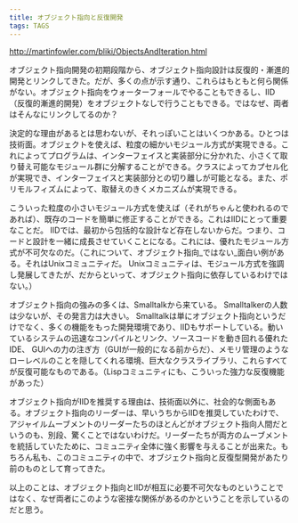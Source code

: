 ```yaml
---
title: オブジェクト指向と反復開発
tags: TAGS
---
```


http://martinfowler.com/bliki/ObjectsAndIteration.html

オブジェクト指向開発の初期段階から、オブジェクト指向設計は反復的・漸進的開発とリンクしてきた。だが、多くの点が示す通り、これらはもともと何ら関係がない。オブジェクト指向をウォーターフォールでやることもできるし、IID（反復的漸進的開発）をオブジェクトなしで行うこともできる。ではなぜ、両者はそんなにリンクしてるのか？

決定的な理由があるとは思わないが、それっぽいことはいくつかある。ひとつは技術面。オブジェクトを使えば、粒度の細かいモジュール方式が実現できる。これによってプログラムは、インターフェイスと実装部分に分かれた、小さくて取り替え可能なモジュール群に分解することができる。クラスによってカプセル化が実現でき、インターフェイスと実装部分との切り離しが可能となる。また、ポリモルフィズムによって、取替えのきくメカニズムが実現できる。

こういった粒度の小さいモジュール方式を使えば（それがちゃんと使われるのであれば）、既存のコードを簡単に修正することができる。これはIIDにとって重要なことだ。 IIDでは、最初から包括的な設計など存在しないからだ。つまり、コードと設計を一緒に成長させていくことになる。これには、優れたモジュール方式が不可欠なのだ。（これについて、オブジェクト指向_ではない_面白い例がある。それはUnixコミュニティだ。 Unixコミュニティは、モジュール方式を強調し発展してきたが、だからといって、オブジェクト指向に依存しているわけではない。）

オブジェクト指向の強みの多くは、Smalltalkから来ている。 Smalltalkerの人数は少ないが、その発言力は大きい。 Smalltalkは単にオブジェクト指向というだけでなく、多くの機能をもった開発環境であり、IIDもサポートしている。動いているシステムの迅速なコンパイルとリンク、ソースコードを動き回れる優れたIDE、 GUIへの力の注ぎ方（GUIが一般的になる前からだ）、メモリ管理のようなローレベルのことを隠してくれる環境、巨大なクラスライブラリ、これらすべてが反復可能なものである。（Lispコミュニティにも、こういった強力な反復機能があった）

オブジェクト指向がIIDを推奨する理由は、技術面以外に、社会的な側面もある。オブジェクト指向のリーダーは、早いうちからIIDを推奨していたわけで、アジャイルムーブメントのリーダーたちのほとんどがオブジェクト指向人間だというのも、別段、驚くことではないわけだ。リーダーたちが両方のムーブメントを統括していたために、コミュニティ全体に強く影響を与えることが出来た。もちろん私も、このコミュニティの中で、オブジェクト指向と反復型開発があたり前のものとして育ってきた。

以上のことは、オブジェクト指向とIIDが相互に必要不可欠なものということではなく、なぜ両者にこのような密接な関係があるのかということを示しているのだと思う。
